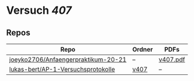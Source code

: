 # Versuch *407*

## Repos

|                                       Repo                                       |                                   Ordner                                   |                                                                    PDFs                                                                     |
|----------------------------------------------------------------------------------|----------------------------------------------------------------------------|---------------------------------------------------------------------------------------------------------------------------------------------|
|[joeyko2706/Anfaengerpraktikum-20-21](../repo/joeyko2706/Anfaengerpraktikum-20-21)|–                                                                           |[v407.pdf](https://docs.google.com/viewer?url=https://raw.githubusercontent.com/joeyko2706/Anfaengerpraktikum-20-21/main/Protokolle/v407.pdf)|
|[lukas-bert/AP-1-Versuchsprotokolle](../repo/lukas-bert/AP-1-Versuchsprotokolle)  |[v407](https://github.com/lukas-bert/AP-1-Versuchsprotokolle/tree/main/v407)|–                                                                                                                                            |
